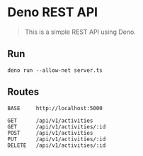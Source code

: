 # Deno REST API

> This is a simple REST API using Deno.

## Run

```
deno run --allow-net server.ts
```

## Routes

```
BASE     http://localhost:5000

GET      /api/v1/activities
GET      /api/v1/activities/:id
POST     /api/v1/activities
PUT      /api/v1/activities/:id
DELETE   /api/v1/activities/:id
```